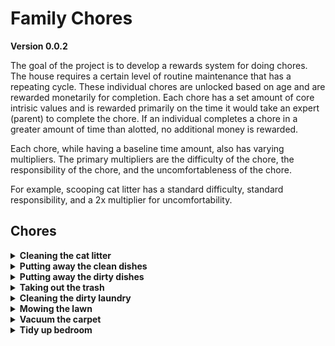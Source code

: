 # Family Chores

**Version 0.0.2**

The goal of the project is to develop a rewards system for doing chores.  The house requires a certain level of routine maintenance that has a repeating cycle.  These individual chores are unlocked based on age and are rewarded monetarily for completion.  Each chore has a set amount of core intrisic values and is rewarded primarily on the time it would take an expert (parent) to complete the chore.  If an individual completes a chore in a greater amount of time than alotted, no additional money is rewarded.

Each chore, while having a baseline time amount, also has varying multipliers.  The primary multipliers are the difficulty of the chore, the responsibility of the chore, and the uncomfortableness of the chore.

For example, scooping cat litter has a standard difficulty, standard responsibility, and a 2x multiplier for uncomfortability.

## Chores

<details>
    <summary><b>Cleaning the cat litter</b></summary>
### Parameters
- time: about 5 minutes
- comfort: very uncomfortable
- responsibility: everyone is responsible
- frequency : weekly
</details>
<details>
    <summary><b>Putting away the clean dishes</b></summary>
    - time: about 4 minutes
    - comfort: comfortable
    - responsibility: semi-responsible
    - frequency : weekly
</details>
<details>
    <summary><b>Putting away the dirty dishes</b></summary>
    - time: about 4 minutes
    - comfort: somewhat uncomfortable
    - responsibility: semi-responsible
    - frequency : weekly
</details>
<details>
    <summary><b>Taking out the trash</b></summary>
    - time: about 5 minutes
    - comfort: uncomfortable
    - responsibility: everyone is responsible
    - frequency : weekly
</details>
<details>
    <summary><b>Cleaning the dirty laundry</b></summary>
    - time: about 5 minutes
    - comfort: comfortable
    - responsibility: semi-responsible
    - frequency : weekly
</details>
<details>
    <summary><b>Mowing the lawn</b></summary>
    - time: about 30 minutes
    - comfort: comfortable
    - responsibility: everyone is responsible
    - frequency : weekly
</details>
<details>
    <summary><b>Vacuum the carpet</b></summary>
    - time: about 30 minutes
    - comfort: comfortable
    - responsibility: semi-responsible
    - frequency : weekly
</details>
<details>
    <summary><b>Tidy up bedroom</b></summary>
    - time: about 10 minutes
    - comfort: comfortable
    - responsibility: everyone is responsible
    - frequency : twice a week
</details>